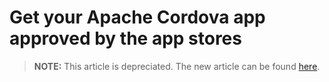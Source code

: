 <properties
   pageTitle="Get your Apache Cordova app approved by the app stores | Cordova"
   description="description"
   services="na"
   documentationCenter=""
   authors="Mikejo5000"
   tags=""/>
<tags
   ms.service="na"
   ms.devlang="javascript"
   ms.topic="article"
   ms.tgt_pltfrm="mobile-multiple"
   ms.workload="na"
   ms.date="09/10/2015"
   ms.author="mikejo"/>

# Get your Apache Cordova app approved by the app stores


> **NOTE:** This article is depreciated. The new article can be found [here](/articles/package-and-publish/get-your-app-approved.md).
